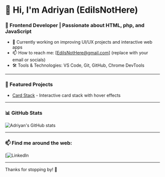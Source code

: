 # 👋 Hi, I'm Adriyan (EdiIsNotHere)

### 🌱 Frontend Developer | Passionate about HTML, php, and JavaScript

- 🔭 Currently working on improving UI/UX projects and interactive web apps
- 📫 How to reach me: [EdiIsNotHere@gmail.com] (replace with your email or socials)
- 🛠️ Tools & Technologies: VS Code, Git, GitHub, Chrome DevTools

---

### 🚀 Featured Projects

<!-- Add your best projects here with links -->
- [Card Stack](https://github.com/EdiIsNotHere/card-stack) - Interactive card stack with hover effects


---

### 📊 GitHub Stats

![Adriyan's GitHub stats](https://github-readme-stats.vercel.app/api?username=EdiIsNotHere&show_icons=true&theme=radical)

---

### 📫 Find me around the web:

[![LinkedIn](https://www.linkedin.com/in/adriyan-shayani-984a2b348/)  

---

Thanks for stopping by! 👋
